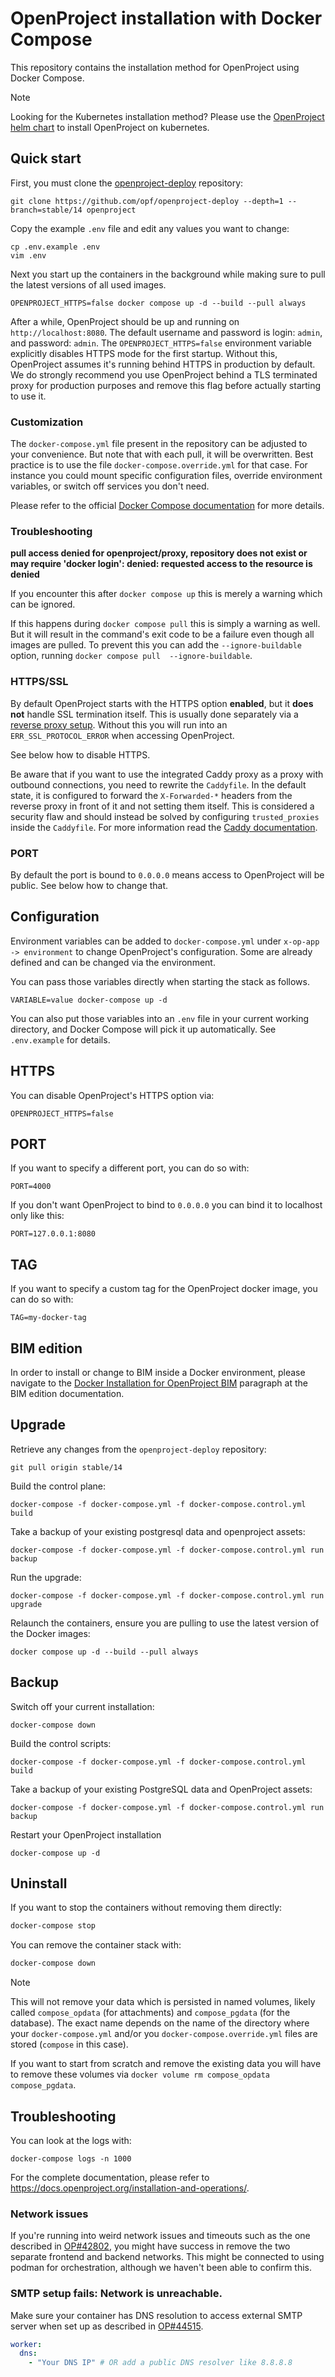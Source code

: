 # OpenProject installation with Docker Compose

This repository contains the installation method for OpenProject using Docker Compose.


> [!NOTE]
> Looking for the Kubernetes installation method?
> Please use the [OpenProject helm chart](https://charts.openproject.org) to install OpenProject on kubernetes.

## Quick start

First, you must clone the [openproject-deploy](https://github.com/opf/openproject-deploy/tree/stable/14/compose) repository:

```shell
git clone https://github.com/opf/openproject-deploy --depth=1 --branch=stable/14 openproject
```

Copy the example `.env` file and edit any values you want to change:

```shell
cp .env.example .env
vim .env
```

Next you start up the containers in the background while making sure to pull the latest versions of all used images.

```shell
OPENPROJECT_HTTPS=false docker compose up -d --build --pull always
```

After a while, OpenProject should be up and running on `http://localhost:8080`. The default username and password is login: `admin`, and password: `admin`. 
The `OPENPROJECT_HTTPS=false` environment variable explicitly disables HTTPS mode for the first startup. Without this, OpenProject assumes it's running behind HTTPS in production by default.
We do strongly recommend you use OpenProject behind a TLS terminated proxy for production purposes and remove this flag before actually starting to use it.

### Customization

The `docker-compose.yml` file present in the repository can be adjusted to your convenience. But note that with each pull, it will be overwritten. 
Best practice is to use the file `docker-compose.override.yml` for that case. 
For instance you could mount specific configuration files, override environment variables, or switch off services you don't need.

Please refer to the official [Docker Compose documentation](https://docs.docker.com/compose/extends/) for more details.

### Troubleshooting

**pull access denied for openproject/proxy, repository does not exist or may require 'docker login': denied: requested access to the resource is denied**

If you encounter this after `docker compose up` this is merely a warning which can be ignored.

If this happens during `docker compose pull` this is simply a warning as well.
But it will result in the command's exit code to be a failure even though all images are pulled.
To prevent this you can add the `--ignore-buildable` option, running `docker compose pull  --ignore-buildable`.

### HTTPS/SSL

By default OpenProject starts with the HTTPS option **enabled**, but it **does not** handle SSL termination itself. This
is usually done separately via a [reverse proxy
setup](https://www.openproject.org/docs/installation-and-operations/installation/docker/#apache-reverse-proxy-setup).
Without this you will run into an `ERR_SSL_PROTOCOL_ERROR` when accessing OpenProject.

See below how to disable HTTPS.

Be aware that if you want to use the integrated Caddy proxy as a proxy with outbound connections, you need to rewrite the
`Caddyfile`. In the default state, it is configured to forward the `X-Forwarded-*` headers from the reverse proxy in
front of it and not setting them itself. This is considered a security flaw and should instead be solved by configuring
`trusted_proxies` inside the `Caddyfile`. For more information read
the [Caddy documentation](https://caddyserver.com/docs/caddyfile/directives/reverse_proxy).

### PORT

By default the port is bound to `0.0.0.0` means access to OpenProject will be public.
See below how to change that.

## Configuration

Environment variables can be added to `docker-compose.yml` under `x-op-app -> environment` to change
OpenProject's configuration. Some are already defined and can be changed via the environment.

You can pass those variables directly when starting the stack as follows.

```
VARIABLE=value docker-compose up -d
```

You can also put those variables into an `.env` file in your current working
directory, and Docker Compose will pick it up automatically. See `.env.example`
for details.

## HTTPS

You can disable OpenProject's HTTPS option via:

```
OPENPROJECT_HTTPS=false
```

## PORT

If you want to specify a different port, you can do so with:

```
PORT=4000
```

If you don't want OpenProject to bind to `0.0.0.0` you can bind it to localhost only like this:

```
PORT=127.0.0.1:8080
```

## TAG

If you want to specify a custom tag for the OpenProject docker image, you can do so with:

```
TAG=my-docker-tag
```

## BIM edition

In order to install or change to BIM inside a Docker environment, please navigate to the [Docker Installation for OpenProject BIM](https://www.openproject.org/docs/installation-and-operations/bim-edition/#docker-installation-openproject-bim) paragraph at the BIM edition documentation.

## Upgrade

Retrieve any changes from the `openproject-deploy` repository:

    git pull origin stable/14

Build the control plane:

    docker-compose -f docker-compose.yml -f docker-compose.control.yml build

Take a backup of your existing postgresql data and openproject assets:

    docker-compose -f docker-compose.yml -f docker-compose.control.yml run backup

Run the upgrade:

    docker-compose -f docker-compose.yml -f docker-compose.control.yml run upgrade

Relaunch the containers, ensure you are pulling to use the latest version of the Docker images:

    docker compose up -d --build --pull always



## Backup

Switch off your current installation:

    docker-compose down

Build the control scripts:

    docker-compose -f docker-compose.yml -f docker-compose.control.yml build

Take a backup of your existing PostgreSQL data and OpenProject assets:

    docker-compose -f docker-compose.yml -f docker-compose.control.yml run backup

Restart your OpenProject installation

    docker-compose up -d



## Uninstall

If you want to stop the containers without removing them directly:

```bash
docker-compose stop
```

You can remove the container stack with:

```bash
docker-compose down
```

> [!NOTE]
> This will not remove your data which is persisted in named volumes, likely called `compose_opdata` (for attachments) and `compose_pgdata` (for the database).
> The exact name depends on the name of the directory where your `docker-compose.yml` and/or you `docker-compose.override.yml` files are stored (`compose` in this case).

If you want to start from scratch and remove the existing data you will have to remove these volumes via
`docker volume rm compose_opdata compose_pgdata`.

## Troubleshooting

You can look at the logs with:

    docker-compose logs -n 1000

For the complete documentation, please refer to https://docs.openproject.org/installation-and-operations/.

### Network issues

If you're running into weird network issues and timeouts such as the one described in
[OP#42802](https://community.openproject.org/work_packages/42802), you might have success in remove the two separate
frontend and backend networks. This might be connected to using podman for orchestration, although we haven't been able
to confirm this.

### SMTP setup fails: Network is unreachable.

Make sure your container has DNS resolution to access external SMTP server when set up as described in
[OP#44515](https://community.openproject.org/work_packages/44515).

```yml
worker:
  dns:
    - "Your DNS IP" # OR add a public DNS resolver like 8.8.8.8
```
